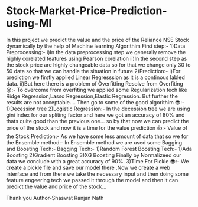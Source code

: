 # Stock-Market-Price-Prediction-using-Ml
In this project we predict the value and the price of the Reliance NSE Stock dynamically by the help of Machine learning Algorithim
First step:-
1)Data Preprocessing:-
   i)In the data preprocessing step we generally remove the highly corelated features using Pearson corelation
   ii)In the second step as the stock price are highly changeable data so for that we change only 30 to 50 data so that we can handle the situation in future
2)Prediction:-
     i)For prediction we firstly applied Linear Regresssion as it is a continous labled data.
     ii)But here there is a problem of Overfitting
     Resolve from Overfiting 😢:-
                    To overcome from overfiting we applied some Regularization tech like Ridge Regression,Lasso Regression,Elastic Regression.
     But further the results are not acceptable....
     Then go to some of the good algorithim 😎:-
     1)Decession tree
     2)Logistic Regression:-
     In the decession tree we are using gini index for our spliting factor and here we got an accuracy of 80% and thats quite good than the previous one...
     so by that now we can predict the price of the stock and now it is a time for the value prediction 👍:-
     Value of the Stock Prediction:-
     As we have some less amount of data that so we for the Ensemble method:-
     In Ensemble method we are used some Bagging and Boosting Tech:-
     Bagging Tech:-
     1)Random Forest
     Boosting Tech:-
     1)Ada Boosting
     2)Gradient Boosting
     3)XG Boosting
     Finally by Normalizeed our data we conclude with a great accuracy of 90%.
3)Time For Pickle 😎:-
     We create a pickle file and save our model there .Now we create a web interface and from there we take the necessary input 
     and then doing some feature engeering tech we passed it through the model and then it can predict the value and price of the stock...

Thank you
Author-Shaswat Ranjan Nath
